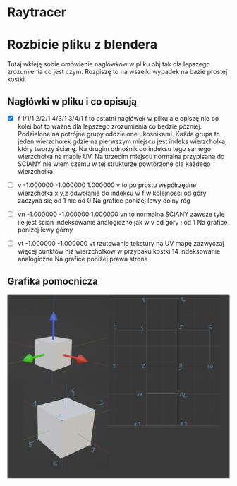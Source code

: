 # Raytracer

# Rozbicie pliku z blendera 
  Tutaj wkleję sobie omówienie nagłówków w pliku obj tak dla lepszego zrozumienia co jest czym. Rozpiszę to na wszelki wypadek na bazie prostej kostki.
## Nagłówki w pliku i co opisują
- [x] f 1/1/1 2/2/1 4/3/1 3/4/1
  f to ostatni nagłówek w pliku ale opiszę nie po kolei bot to ważne dla lepszego zrozumienia co będzie później.
  Podzielone na potrójne grupy oddzielone ukośnikami. Każda grupa to jeden wierzchołek gdzie na pierwszym miejscu jest indeks wierzchołka, który tworzy ścianę.
  Na drugim odnośnik do indeksu tego samego wierzchołka na mapie UV. Na ttrzecim miejscu normalna przypisana do ŚCIANY nie wiem czemu w tej strukturze powtórzone dla każdego wierzchołka.

- [ ] v -1.000000 -1.000000 1.000000
    v to po prostu współrzędne wierzchołka x,y,z odwołąnie do indeksu w f w kolejności od góry zaczyna się od 1 nie od 0
    Na grafice poniżej lewy dolny róg
- [ ] vn -1.000000 -1.000000 1.000000
    vn to normalna ŚĆiANY zawsze tyle ile jest ścian indeksowanie analogiczne jak w v od góry i od 1
    Na grafice poniżej lewy górny
- [ ] vt -1.000000 -1.000000 
    vt rzutowanie tekstury na UV mapę zazwyczaj więcej punktów niż wierzchołków w przypaku kostki 14 indeksowanie analogiczne
    Na grafice poniżej prawa strona

## Grafika pomocnicza 

![Grafika pomocncza do wszystkich wartości](Dokumentacja/Plik_obj_struktura.png)
